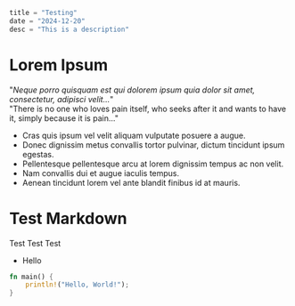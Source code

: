 ```meta
title = "Testing"
date = "2024-12-20"
desc = "This is a description"
```

# Lorem Ipsum

"*Neque porro quisquam est qui dolorem ipsum quia dolor sit amet, consectetur, adipisci velit...*"  
"There is no one who loves pain itself, who seeks after it and wants to have it, simply because it is pain..."

- Cras quis ipsum vel velit aliquam vulputate posuere a augue.
- Donec dignissim metus convallis tortor pulvinar, dictum tincidunt ipsum egestas.
- Pellentesque pellentesque arcu at lorem dignissim tempus ac non velit.
- Nam convallis dui et augue iaculis tempus.
- Aenean tincidunt lorem vel ante blandit finibus id at mauris.

# Test Markdown

Test Test Test

- Hello

```Rust
fn main() {
    println!("Hello, World!");
}
```


